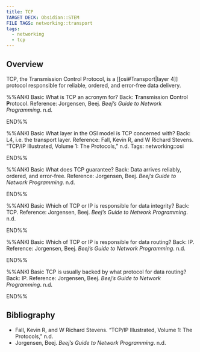 ```yaml
---
title: TCP
TARGET DECK: Obsidian::STEM
FILE TAGS: networking::transport
tags:
  - networking
  - tcp
---
```


## Overview

TCP, the Transmission Control Protocol, is a [[osi#Transport|layer 4]] protocol responsible for reliable, ordered, and error-free data delivery.

%%ANKI
Basic
What is TCP an acronym for?
Back: **T**ransmission **C**ontrol **P**rotocol.
Reference: Jorgensen, Beej. _Beej’s Guide to Network Programming_. n.d.
<!--ID: 1754342300770-->
END%%

%%ANKI
Basic
What layer in the OSI model is TCP concerned with?
Back: L4, i.e. the transport layer.
Reference: Fall, Kevin R, and W Richard Stevens. “TCP/IP Illustrated, Volume 1: The Protocols,” n.d.
Tags: networking::osi
<!--ID: 1754342300774-->
END%%

%%ANKI
Basic
What does TCP guarantee?
Back: Data arrives reliably, ordered, and error-free.
Reference: Jorgensen, Beej. _Beej’s Guide to Network Programming_. n.d.
<!--ID: 1754342300777-->
END%%

%%ANKI
Basic
Which of TCP or IP is responsible for data integrity?
Back: TCP.
Reference: Jorgensen, Beej. _Beej’s Guide to Network Programming_. n.d.
<!--ID: 1754342300781-->
END%%

%%ANKI
Basic
Which of TCP or IP is responsible for data routing?
Back: IP.
Reference: Jorgensen, Beej. _Beej’s Guide to Network Programming_. n.d.
<!--ID: 1754342300785-->
END%%

%%ANKI
Basic
TCP is usually backed by what protocol for data routing?
Back: IP.
Reference: Jorgensen, Beej. _Beej’s Guide to Network Programming_. n.d.
<!--ID: 1754342300789-->
END%%

## Bibliography

* Fall, Kevin R, and W Richard Stevens. “TCP/IP Illustrated, Volume 1: The Protocols,” n.d.
* Jorgensen, Beej. _Beej’s Guide to Network Programming_. n.d.